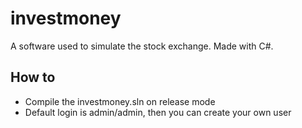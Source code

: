 # investmoney
A software used to simulate the stock exchange. Made with C#.

## How to 
* Compile the investmoney.sln on release mode
* Default login is admin/admin, then you can create your own user
